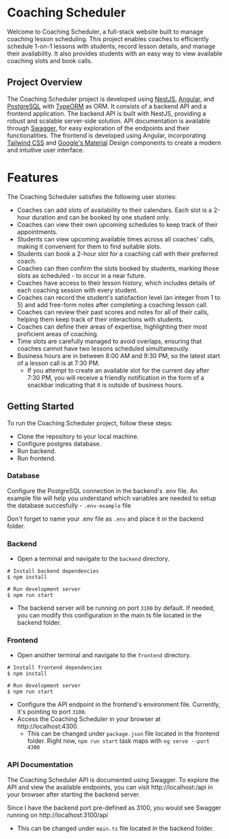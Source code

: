 # Coaching Scheduler
Welcome to Coaching Scheduler, a full-stack website built to manage coaching lesson scheduling. This project enables coaches to efficiently schedule 1-on-1 lessons with students, record lesson details, and manage their availability. It also provides students with an easy way to view available coaching slots and book calls.

## Project Overview
The Coaching Scheduler project is developed using [NestJS](https://nestjs.com/), [Angular](https://angular.io/), and [PostgreSQL](https://www.postgresql.org/) with [TypeORM](https://typeorm.io/) as ORM. It consists of a backend API and a frontend application. 
The backend API is built with NestJS, providing a robust and scalable server-side solution.
API documentation is available through [Swagger](https://swagger.io/), for easy exploration of the endpoints and their functionalities. 
The frontend is developed using Angular, incorporating [Tailwind CSS](https://tailwindcss.com/) and [Google's Material](https://material.angular.io/) Design components to create a modern and intuitive user interface.

# Features
The Coaching Scheduler satisfies the following user stories:

* Coaches can add slots of availability to their calendars. Each slot is a 2-hour duration and can be booked by one student only.
* Coaches can view their own upcoming schedules to keep track of their appointments.
* Students can view upcoming available times across all coaches' calls, making it convenient for them to find suitable slots.
* Students can book a 2-hour slot for a coaching call with their preferred coach.
* Coaches can then confirm the slots booked by students, marking those slots as scheduled - to occur in a near future.
* Coaches have access to their lesson history, which includes details of each coaching session with every student.
* Coaches can record the student's satisfaction level (an integer from 1 to 5) and add free-form notes after completing a coaching lesson call.
* Coaches can review their past scores and notes for all of their calls, helping them keep track of their interactions with students.
* Coaches can define their areas of expertise, highlighting their most proficient areas of coaching.
* Time slots are carefully managed to avoid overlaps, ensuring that coaches cannot have two lessons scheduled simultaneously.
* Business hours are in between 8:00 AM and 9:30 PM, so the latest start of a lesson call is at 7:30 PM.
  - If you attempt to create an available slot for the current day after 7:30 PM, you will receive a friendly notification in the form of a snackbar indicating that it is outside of business hours.

## Getting Started
To run the Coaching Scheduler project, follow these steps:
* Clone the repository to your local machine.
* Configure postgres database.
* Run backend.
* Run frontend.

### Database

Configure the PostgreSQL connection in the backend's .env file. 
An example file will help you understand which variables are needed to setup the database succesfully - `.env-example` file

Don't forget to name your .env file as `.env` and place it in the backend folder.


### Backend

* Open a terminal and navigate to the `backend` directory.
```
# Install backend dependencies
$ npm install 

# Run development server
$ npm run start
```
* The backend server will be running on port `3100` by default. If needed, you can modify this configuration in the main.ts file located in the backend folder.


### Frontend

* Open another terminal and navigate to the `frontend` directory.
```
# Install frontend dependencies
$ npm install 

# Run development server
$ npm run start
```
* Configure the API endpoint in the frontend's environment file. Currently, it's pointing to port `3100`.
* Access the Coaching Scheduler in your browser at http://localhost:4300.
  * This can be changed under `package.json` file located in the frontend folder. Right now, `npm run start` task maps with `ng serve --port 4300`

### API Documentation
The Coaching Scheduler API is documented using Swagger.
To explore the API and view the available endpoints, you can visit http://localhost:<port>/api in your browser after starting the backend server. 

Since I have the backend port pre-defined as 3100, you would see Swagger running on http://localhost:3100/api
 - This can be changed  under `main.ts` file located in the backend folder.

